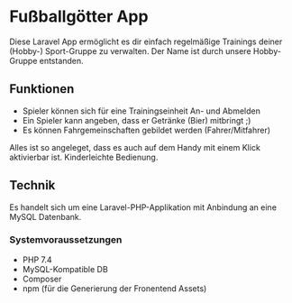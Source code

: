 # Fußballgötter App

Diese Laravel App ermöglicht es dir einfach regelmäßige Trainings deiner (Hobby-) Sport-Gruppe zu verwalten. Der Name ist durch unsere Hobby-Gruppe entstanden.

## Funktionen

*   Spieler können sich für eine Trainingseinheit An- und Abmelden
*   Ein Spieler kann angeben, dass er Getränke (Bier) mitbringt ;)
*   Es können Fahrgemeinschaften gebildet werden (Fahrer/Mitfahrer)

Alles ist so angeleget, dass es auch auf dem Handy mit einem Klick aktivierbar ist. Kinderleichte Bedienung.

## Technik

Es handelt sich um eine Laravel-PHP-Applikation mit Anbindung an eine MySQL Datenbank. 

### Systemvoraussetzungen
*   PHP 7.4 
*   MySQL-Kompatible DB
*   Composer
*   npm (für die Generierung der Fronentend Assets)
